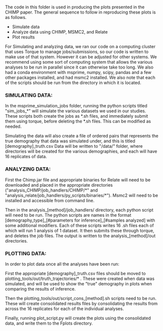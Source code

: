 The code in this folder is used in producing the plots presented in the CHIMP paper.
The general sequence to follow in reproducing these plots is as follows. 

- Simulate data
- Analyze data using CHIMP, MSMC2, and Relate 
- Plot results

For Simulating and analyzing data, we ran our code on a computing cluster that uses Torque to manage jobs/submissions, so our code is written to make use of that system. However it can be adjusted for other systems. We recommend using some sort of computing system that allows the various analyses to be run in parallel since it can otherwise take too long. We also had a conda environment with msprime, numpy, scipy, pandas and a few other packages installed, and had msmc2 installed. We also note that each of the scripts should be run from the directory in which it is located.

### SIMULATING DATA:

In the msprime_simulation_jobs folder, running the python scripts titled "sim_jobs_\*" will simulate the various datasets we used in our studies. These scripts both create the jobs as \*.sh files, and immediately submit them using torque, before deleting the \*.sh files. This can be modified as needed.

Simulating the data will also create a file of ordered pairs that represents the true demography that data was simulated under, and this is titled [demography]_truth.csv
Data will be written to "/data/" folder, where directories will be created for the various demographies, and each will have 16 replicates of data.

### ANALYZING DATA:

First the Chimp.jar file and appropriate binaries for Relate will need to be downloaded and placed in the appropriate directories ("analysis_CHIMP/job_handlers/CHIMP/\*" and "analysis_relate/job_handlers/py_scripts/binaries/\*"). Msmc2 will need to be installed and accessible from command line. 

Then in the analysis_[method]/job_handlers/ directory, each python script will need to be run. The python scripts are names in the format [demography_type]\_[#parameters for inference]\_[#samples analyzed] with some additional modifiers. Each of these scripts writes 16 .sh files each of which will run 1 analysis of 1 dataset. It then submits these through torque, and deletes the job files. The output is written to the analysis_[method]/out directories.


### PLOTTING DATA:

In order to plot data once all the analyses have been run:

First the appropriate [demography]_truth.csv files should be moved to plotting_tools/out/truth_trajectories/\* . These were created when data was simulated, and will be used to show the "true" demography in plots when comparing the results of inference. 

Then the plotting_tools/out/script_cons_[method].sh scripts need to be run. These will create consolidated results files by consolidating the results from across the 16 replicates for each of the individual analyses.

Finally, running plot_script.py will create the plots using the consolidated data, and write them to the Fplots directory. 





